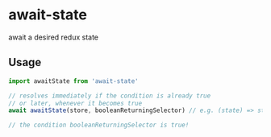 # await-state

await a desired redux state

## Usage

```js
import awaitState from 'await-state'

// resolves immediately if the condition is already true
// or later, whenever it becomes true
await awaitState(store, booleanReturningSelector) // e.g. (state) => state.matrix.isLoaded

// the condition booleanReturningSelector is true!
```
